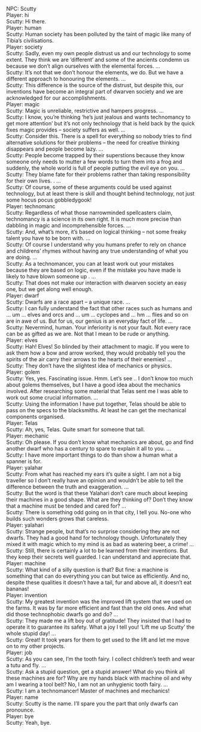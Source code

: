 NPC: Scutty  
Player: hi  
Scutty: Hi there.  
Player: human  
Scutty: Human society has been polluted by the taint of magic like many of Tibia’s civilisations.  
Player: society  
Scutty: Sadly, even my own people distrust us and our technology to some extent. They think we are ‘different’ and some of the ancients condemn us because we don’t align ourselves with the elemental forces. …  
Scutty: It’s not that we don’t honour the elements, we do. But we have a different approach to honouring the elements. …  
Scutty: This difference is the source of the distrust, but despite this, our inventions have become an integral part of dwarven society and we are acknowledged for our accomplishments.  
Player: magic  
Scutty: Magic is unreliable, restrictive and hampers progress. …  
Scutty: I know, you’re thinking ‘he’s just jealous and wants technomancy to get more attention’ but it’s not only technology that is held back by the quick fixes magic provides – society suffers as well. …  
Scutty: Consider this. There is a spell for everything so nobody tries to find alternative solutions for their problems – the need for creative thinking disappears and people become lazy. …  
Scutty: People become trapped by their superstions because they know someone only needs to mutter a few words to turn them into a frog and suddenly, the whole world is full of people putting the evil eye on you. …  
Scutty: They blame fate for their problems rather than taking responsibility for their own lives. . …  
Scutty: Of course, some of these arguments could be used against technology, but at least there is skill and thought behind technology, not just some hocus pocus gobbledygook!  
Player: technomanc  
Scutty: Regardless of what those narrowminded spellcasters claim, technomancy is a science in its own right. It is much more precise than dabbling in magic and incomprehensible forces. …  
Scutty: And, what’s more, it’s based on logical thinking – not some freaky talent you have to be born with. …  
Scutty: Of course I understand why you humans prefer to rely on chance and childrens’ rhymes without having any true understanding of what you are doing. …  
Scutty: As a technomancer, you can at least work out your mistakes because they are based on logic, even if the mistake you have made is likely to have blown someone up . …  
Scutty: That does not make our interaction with dwarven society an easy one, but we get along well enough.  
Player: dwarf  
Scutty: Dwarfs are a race apart – a unique race. …  
Scutty: I can fully understand the fact that other races such as humans and … um … elves and orcs and … um … cyclopes and … hm … flies and so on are in awe of us. But for us, our genius is an everyday fact of life. …  
Scutty: Nevermind, human. Your inferiority is not your fault. Not every race can be as gifted as we are. Not that I mean to be rude or anything.  
Player: elves  
Scutty: Hah! Elves! So blinded by their attachment to magic. If you were to ask them how a bow and arrow worked, they would probably tell you the spirits of the air carry their arrows to the hearts of their enemies! …  
Scutty: They don’t have the slightest idea of mechanics or physics.  
Player: golem  
Scutty: Yes, yes. Fascinating issue. Hmm. Let’s see .. I don’t know too much about golems themselves, but I have a good idea about the mechanics involved. After researching some material that Telas sent me I was able to work out some crucial information. …  
Scutty: Using the information I have put together, Telas should be able to pass on the specs to the blacksmiths. At least he can get the mechanical components organised.  
Player: Telas  
Scutty: Ah, yes, Telas. Quite smart for someone that tall.  
Player: mechanic  
Scutty: Oh please. If you don’t know what mechanics are about, go and find another dwarf who has a century to spare to explain it all to you. …  
Scutty: I have more important things to do than show a human what a spanner is for.  
Player: yalahar  
Scutty: From what has reached my ears it’s quite a sight. I am not a big traveller so I don’t really have an opinion and wouldn’t be able to tell the difference between the truth and exaggeration. …  
Scutty: But the word is that these Yalahari don’t care much about keeping their machines in a good shape. What are they thinking of? Don’t they know that a machine must be tended and cared for? …  
Scutty: There is something odd going on in that city, I tell you. No-one who builds such wonders grows that careless.  
Player: yalahari  
Scutty: Strange people, but that’s no surprise considering they are not dwarfs. They had a good hand for technology though. Unfortunately they mixed it with magic which to my mind is as bad as watering beer, a crime! …  
Scutty: Still, there is certainly a lot to be learned from their inventions. But they keep their secrets well guarded. I can understand and appreciate that.  
Player: machine  
Scutty: What kind of a silly question is that? But fine: a machine is something that can do everything you can but twice as efficiently. And no, despite these qualities it doesn’t have a tail, fur and above all, it doesn’t eat bananas!  
Player: invention  
Scutty: My greatest invention was the improved lift system that we used on the farms. It was by far more efficient and fast than the old ones. And what did those technophobic dwarfs go and do? …  
Scutty: They made me a lift boy out of gratitude! They insisted that I had to operate it to guarantee its safety. What a joy I tell you! ‘Lift me up Scutty’ the whole stupid day! …  
Scutty: Great! It took years for them to get used to the lift and let me move on to my other projects.  
Player: job  
Scutty: As you can see, I’m the tooth fairy. I collect children’s teeth and wear a tutu and fly. …  
Scutty: Ask a stupid question, get a stupid answer! What do you think all these machines are for? Why are my hands black with machine oil and why am I wearing a tool belt? No, I am not an unhygienic tooth fairy. …  
Scutty: I am a technomancer! Master of machines and mechanics!  
Player: name  
Scutty: Scutty is the name. I’ll spare you the part that only dwarfs can pronounce.  
Player: bye  
Scutty: Yeah, bye.  
